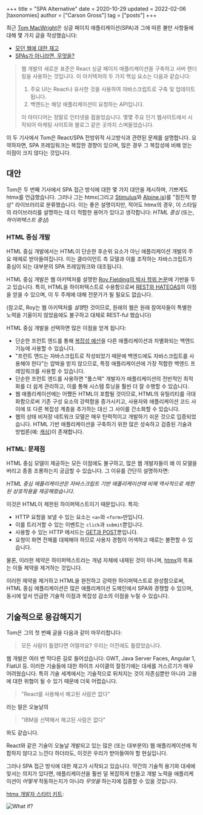 +++
title = "SPA Alternative"
date = 2020-10-29
updated = 2022-02-06
[taxonomies]
author = ["Carson Gross"]
tag = ["posts"]
+++

최근 [Tom MacWright](https://macwright.com)은 싱글 페이지 애플리케이션(SPA)과 그에 따른 불만 사항들에 대해 몇 가지 글을 작성했습니다:

* [모던 웹에 대한 재고](https://macwright.com/2020/05/10/spa-fatigue.html)
* [SPAs가 아니라면, 무엇을?](https://macwright.com/2020/10/28/if-not-spas.html)

> 웹 개발의 새로운 표준은 React 싱글 페이지 애플리케이션을 구축하고 서버 렌더링을 사용하는 것입니다. 이 아키텍처의 두 가지 핵심 요소는 다음과 같습니다:
>
>1. 주요 UI는 React나 유사한 것을 사용하여 자바스크립트로 구축 및 업데이트됩니다.
>2. 백엔드는 해당 애플리케이션이 요청하는 API입니다.
>
> 이 아이디어는 정말로 인터넷을 휩쓸었습니다. 몇몇 주요 인기 웹사이트에서 시작되어 마케팅 사이트와 블로그 같은 곳까지 스며들었습니다.

이 두 기사에서 Tom은 React/SPA 전방위적 사고방식과 관련된 문제를 설명합니다. 
요약하자면, SPA 프레임워크는 복잡한 경향이 있으며, 많은 경우 그 복잡성에 비해 얻는 이점이 크지 않다는 것입니다.

## 대안

Tom은 두 번째 기사에서 SPA 접근 방식에 대한 몇 가지 대안을 제시하며, 기쁘게도 htmx를 언급했습니다. 
그러나 그는 htmx(그리고 [Stimulus](https://stimulusjs.org/)와 [Alpine.js](https://github.com/alpinejs/alpine/))를 "점진적 향상" 라이브러리로 분류했습니다. 
이는 좋은 설명이지만, 적어도 htmx의 경우, 이 스타일의 라이브러리를 설명하는 데 더 적합한 용어가 있다고 생각합니다: *HTML 중심* (또는, *하이퍼텍스트 중심*)

### HTML 중심 개발

HTML 중심 개발에서는 HTML이 단순한 후순위 요소가 아닌 애플리케이션 개발의 주요 매체로 받아들여집니다. 
이는 클라이언트 측 모델과 이를 조작하는 자바스크립트가 중심이 되는 대부분의 SPA 프레임워크와 대조됩니다.

HTML 중심 개발은 웹 아키텍처를 설명한 [Roy Fielding의 박사 학위 논문](https://www.ics.uci.edu/~fielding/pubs/dissertation/top.htm)에 기반을 두고 있습니다. 
특히, HTML을 하이퍼텍스트로 수용함으로써 [REST와 HATEOAS](https://www.ics.uci.edu/~fielding/pubs/dissertation/rest_arch_style.htm)의 이점을 얻을 수 있으며, 
이 두 주제에 대해 전문가가 될 필요도 없습니다.

(참고로, Roy는 웹 아키텍처를 *설명*한 것이므로, 원래의 웹은 원래 참여자들이 특별한 노력을 기울이지 않았음에도 불구하고 대체로 REST-ful 했습니다)

HTML 중심 개발을 선택하면 많은 이점을 얻게 됩니다:

* 단순한 프런트 엔드를 통해 [복잡성 예산](@/essays/complexity-budget.md)을 다른 애플리케이션과 차별화되는 백엔드 기능에 사용할 수 있습니다.
* "프런트 엔드는 자바스크립트로 작성되었기 때문에 백엔드에도 자바스크립트를 사용해야 한다"는 압박을 받지 않으므로, 특정 애플리케이션에 가장 적합한 백엔드 프레임워크를 사용할 수 있습니다.
* 단순한 프런트 엔드를 사용하면 "풀스택" 개발자가 애플리케이션의 전반적인 최적화를 더 쉽게 관리하고, 이를 통해 시스템 튜닝을 훨씬 더 잘 수행할 수 있습니다.
* 웹 애플리케이션에는 어쨌든 HTML이 포함될 것이므로, HTML의 유틸리티를 극대화함으로써 기존 구성 요소의 강력함을 증가시키고, 사용자와 애플리케이션 코드 사이에 또 다른 복잡성 계층을 추가하는 대신 그 사이를 간소화할 수 있습니다.
* 웹의 상태 비저장 네트워크 모델은 매우 탄력적이고 개발하기 쉬운 것으로 입증되었습니다. HTML 기반 애플리케이션을 구축하기 위한 많은 성숙하고 검증된 기술과 방법론(예: [캐싱](https://developer.mozilla.org/en-US/docs/Web/HTTP/Caching))이 존재합니다.

### HTML: 문제점

HTML 중심 모델이 제공하는 모든 이점에도 불구하고, 많은 웹 개발자들이 왜 이 모델을 버리고 종종 조롱하는지 궁금할 수 있습니다. 그 이유를 간단히 설명하자면:

*HTML 중심 애플리케이션은 자바스크립트 기반 애플리케이션에 비해 역사적으로 제한된 상호작용을 제공해왔습니다*.

이것은 HTML이 제한된 하이퍼텍스트이기 때문입니다. 특히:

* HTTP 요청을 보낼 수 있는 요소는 `<a>`와 `<form>`만입니다.
* 이를 트리거할 수 있는 이벤트는 `click`과 `submit`뿐입니다.
* 사용할 수 있는 HTTP 메서드는 [GET과 POST](https://developer.mozilla.org/en-US/docs/Web/HTTP/Methods)뿐입니다.
* 요청이 화면 전체를 대체해야 하므로 사용자 경험이 어색하고 때로는 불편할 수 있습니다.

물론, 이러한 제약은 하이퍼텍스트라는 개념 자체에 내재된 것이 아니며, [htmx](@/_index.md)의 목표는 이들 제약을 제거하는 것입니다.

이러한 제약을 제거하고 HTML을 완전하고 강력한 하이퍼텍스트로 완성함으로써, HTML 중심 애플리케이션은 많은 애플리케이션 도메인에서 SPA와 경쟁할 수 있으며, 
동시에 앞서 언급한 기술적 이점과 복잡성 감소의 이점을 누릴 수 있습니다.

## 기술적으로 용감해지기

Tom은 그의 첫 번째 글을 다음과 같이 마무리합니다:

> 모든 사람이 틀렸다면 어떨까요? 우리는 이전에도 틀렸었습니다.

웹 개발은 여러 번 막다른 길로 들어섰습니다: GWT, Java Server Faces, Angular 1, FlatUI 등. 
이러한 기술들에 대한 하이프 사이클의 절정기에는 대세를 거스르기가 매우 어려웠습니다. 
특히 기술 세계에서는 기술적으로 뒤처지는 것이 자존심뿐만 아니라 고용에 대한 위협이 될 수 있기 때문에 더욱 어렵습니다.

> "React를 사용해서 해고된 사람은 없다"

라는 말은 오늘날의

> "IBM을 선택해서 해고된 사람은 없다"

와도 같습니다.

React와 같은 기술이 오늘날 개발되고 있는 많은 (또는 대부분의) 웹 애플리케이션에 적합하지 않다고 느낀다 하더라도, 이것은 우리가 받아들여야 할 현실입니다.

그러나 SPA 접근 방식에 대한 재고가 시작되고 있습니다. 
약간의 기술적 용기와 대세에 맞서는 의지가 있다면, 애플리케이션을 훨씬 덜 복잡하게 만들고 개발 노력을 애플리케이션이 *어떻게* 작동하는지가 아니라 *무엇을* 하는지에 집중할 수 있을 것입니다.

[htmx 개발자 스타터 키트](https://twitter.com/htmx_org/status/1306234341056344065):

![What if?](/img/what_if.png)
